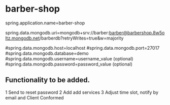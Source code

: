 # barber-shop
spring.application.name=barber-shop

spring.data.mongodb.uri=mongodb+srv://barber:barber@barbershop.8w5oltz.mongodb.net/barberdb?retryWrites=true&w=majority

#spring.data.mongodb.host=localhost
#spring.data.mongodb.port=27017
#spring.data.mongodb.database=demo
#spring.data.mongodb.username=username_value  (optional)
#spring.data.mongodb.password=password_value (optional)



## Functionality to be added.
1 Send to reset password
2 Add add services 
3 Adjust time slot, notify by email and Client Conformed


